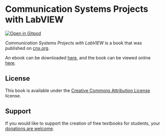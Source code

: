 # Communication Systems Projects with LabVIEW

[![Open in Gitpod](https://gitpod.io/button/open-in-gitpod.svg)](https://gitpod.io/from-referrer/)

_Communication Systems Projects with LabVIEW_ is a book that was published on [cnx.org](https://cnx.org/).

An ebook can be downloaded [here](https://github.com/cnx-user-books/cnxbook-communication-systems-projects-with-labview/releases/latest), and the book can be viewed online [here](https://github.com/cnx-user-books/cnxbook-communication-systems-projects-with-labview/releases/latest).

## License
This book is available under the [Creative Commons Attribution License](./LICENSE) license.

## Support
If you would like to support the creation of free textbooks for students, your [donations are welcome](https://riceconnect.rice.edu/donation/support-openstax-banner).

